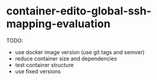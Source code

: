 # container-edito-global-ssh-mapping-evaluation

TODO:
- use docker image version (use git tags and semver)
- reduce container size and dependencies
- test container structure
- use fixed versions
